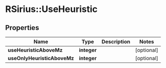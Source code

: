 # RSirius::UseHeuristic


## Properties
Name | Type | Description | Notes
------------ | ------------- | ------------- | -------------
**useHeuristicAboveMz** | **integer** |  | [optional] 
**useOnlyHeuristicAboveMz** | **integer** |  | [optional] 



